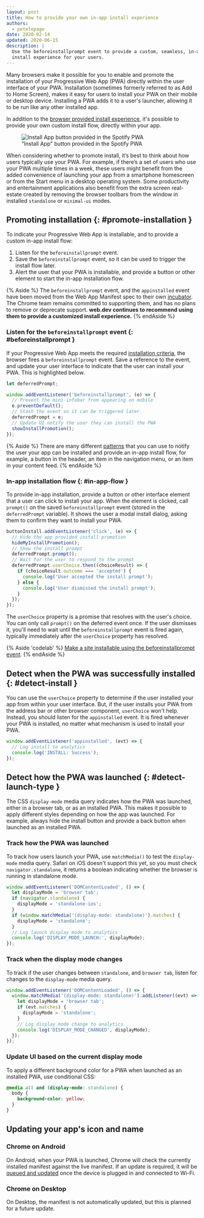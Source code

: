 ```yaml
---
layout: post
title: How to provide your own in-app install experience
authors:
  - petelepage
date: 2020-02-14
updated: 2020-06-15
description: |
  Use the beforeinstallprompt event to provide a custom, seamless, in-app
  install experience for your users.
---
```


Many browsers make it possible for you to enable and promote the installation
of your Progressive Web App (PWA) directly within the user interface of your
PWA. Installation (sometimes formerly referred to as Add to Home Screen),
makes it easy for users to install your PWA on their mobile or desktop device.
Installing a PWA adds it to a user's launcher, allowing it to be run like any
other installed app.

In addition to the [browser provided install experience](/promote-install/#browser-promotion),
it's possible to provide your own custom install flow, directly within your app.

<figure class="w-figure w-figure--inline-right">
  <img src="spotify-custom-install.png"
       alt="Install App button provided in the Spotify PWA">
  <figcaption class="w-figcaption">
    "Install App" button provided in the Spotify PWA
  </figcaption>
</figure>

When considering whether to promote install, it’s best to think about how
users typically use your PWA.  For example, if there’s a set of users who
use your PWA multiple times in a week, these users might benefit from the
added convenience of launching your app from a smartphone homescreen or
from the Start menu in a desktop operating system.  Some productivity and
entertainment applications also benefit from the extra screen real-estate
created by removing the browser toolbars from the window in installed
`standalone` or `minimal-ui` modes.

<div class="w-clearfix"></div>

## Promoting installation {: #promote-installation }

To indicate your Progressive Web App is installable, and to provide a custom
in-app install flow:

1. Listen for the `beforeinstallprompt` event.
2. Save the `beforeinstallprompt` event, so it can be used to trigger the
   install flow later.
3. Alert the user that your PWA is installable, and provide a button or other
   element to start the in-app installation flow.

{% Aside %}
  The `beforeinstallprompt` event, and the `appinstalled` event have been moved
  from the Web App Manifest spec to their own
  [incubator](https://github.com/WICG/beforeinstallprompt). The Chrome team
  remains committed to supporting them, and has no plans to remove or deprecate
  support. **web.dev continues to recommend using them to provide a customized
  install experience.**
{% endAside %}

### Listen for the `beforeinstallprompt` event {: #beforeinstallprompt }

If your Progressive Web App meets the required [installation criteria](/install-criteria/),
the browser fires a `beforeinstallprompt` event. Save a reference to the
event, and update your user interface to indicate that the user can install
your PWA. This is highlighted below.

```js
let deferredPrompt;

window.addEventListener('beforeinstallprompt', (e) => {
  // Prevent the mini-infobar from appearing on mobile
  e.preventDefault();
  // Stash the event so it can be triggered later.
  deferredPrompt = e;
  // Update UI notify the user they can install the PWA
  showInstallPromotion();
});
```

{% Aside %}
There are many different [patterns](/promote-install/) that you can use to
notify the user your app can be installed and provide an in-app install
flow, for example, a button in the header, an item in the navigation menu,
or an item in your content feed.
{% endAside %}

### In-app installation flow {: #in-app-flow }

To provide in-app installation, provide a button or other interface element
that a user can click to install your app. When the element is
clicked, call `prompt()` on the saved `beforeinstallprompt` event (stored
in the `deferredPrompt` variable). It shows the user a modal install dialog,
asking them to confirm they want to install your PWA.

```js
buttonInstall.addEventListener('click', (e) => {
  // Hide the app provided install promotion
  hideMyInstallPromotion();
  // Show the install prompt
  deferredPrompt.prompt();
  // Wait for the user to respond to the prompt
  deferredPrompt.userChoice.then((choiceResult) => {
    if (choiceResult.outcome === 'accepted') {
      console.log('User accepted the install prompt');
    } else {
      console.log('User dismissed the install prompt');
    }
  });
});
```

The `userChoice` property is a promise that resolves with the user's choice.
You can only call `prompt()` on the deferred event once. If the user
dismisses it, you'll need to wait until the `beforeinstallprompt` event
is fired again, typically immediately after the `userChoice` property
has resolved.

{% Aside 'codelab' %}
[Make a site installable using the beforeinstallprompt event](/codelab-make-installable).
{% endAside %}

## Detect when the PWA was successfully installed {: #detect-install }

You can use the `userChoice` property to determine if the user installed
your app from within your user interface. But, if the user installs your
PWA from the address bar or other browser component, `userChoice` won't
help. Instead, you should listen for the `appinstalled` event. It is fired
whenever your PWA is installed, no matter what mechanism is used to install
your PWA.

```js
window.addEventListener('appinstalled', (evt) => {
  // Log install to analytics
  console.log('INSTALL: Success');
});
```

## Detect how the PWA was launched {: #detect-launch-type }

The CSS `display-mode` media query indicates how the PWA was launched,
either in a browser tab, or as an installed PWA. This makes it possible to
apply different styles depending on how the app was launched. For example,
always hide the install button and provide a back button when launched as an
installed PWA.

### Track how the PWA was launched

To track how users launch your PWA, use `matchMedia()` to test the
`display-mode` media query. Safari on iOS doesn't support
this yet, so you must check `navigator.standalone`, it returns a boolean
indicating whether the browser is running in standalone mode.

```js
window.addEventListener('DOMContentLoaded', () => {
  let displayMode = 'browser tab';
  if (navigator.standalone) {
    displayMode = 'standalone-ios';
  }
  if (window.matchMedia('(display-mode: standalone)').matches) {
    displayMode = 'standalone';
  }
  // Log launch display mode to analytics
  console.log('DISPLAY_MODE_LAUNCH:', displayMode);
});
```

### Track when the display mode changes

To track if the user changes between `standalone`, and `browser tab`, listen for
changes to the `display-mode` media query.

```js
window.addEventListener('DOMContentLoaded', () => {
  window.matchMedia('(display-mode: standalone)').addListener((evt) => {
    let displayMode = 'browser tab';
    if (evt.matches) {
      displayMode = 'standalone';
    }
    // Log display mode change to analytics
    console.log('DISPLAY_MODE_CHANGED', displayMode);
  });
});
```

### Update UI based on the current display mode

To apply a different background color for a PWA when launched as an installed
PWA, use conditional CSS:

```css
@media all and (display-mode: standalone) {
  body {
    background-color: yellow;
  }
}
```

## Updating your app's icon and name

### Chrome on Android

On Android, when your PWA is launched, Chrome will check the currently
installed manifest against the live manifest. If an update is required, it
will be [queued and updated][update-flow] once the device is plugged in and
connected to Wi-Fi.

### Chrome on Desktop

On Desktop, the manifest is not automatically updated, but this is planned for
a future update.

[update-flow]: https://developers.google.com/web/fundamentals/integration/webapks#update-webapk
